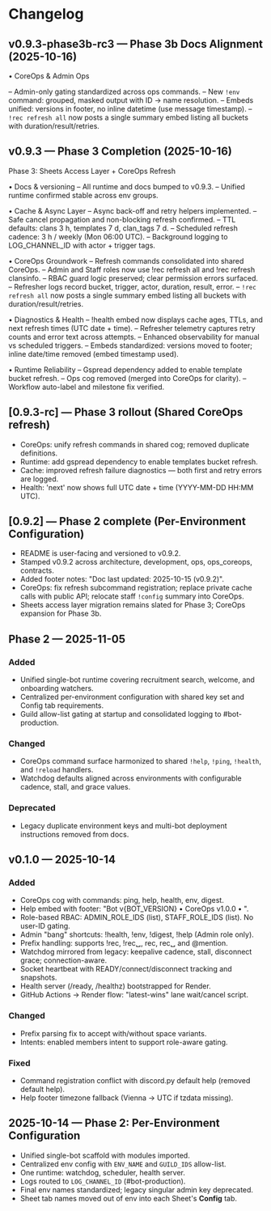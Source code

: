# Changelog

## v0.9.3-phase3b-rc3 — Phase 3b Docs Alignment (2025-10-16)

• CoreOps & Admin Ops

– Admin-only gating standardized across ops commands.
– New `!env` command: grouped, masked output with ID → name resolution.
– Embeds unified: versions in footer, no inline datetime (use message timestamp).
– `!rec refresh all` now posts a single summary embed listing all buckets with duration/result/retries.

## v0.9.3 — Phase 3 Completion (2025-10-16)

Phase 3: Sheets Access Layer + CoreOps Refresh

• Docs & versioning
– All runtime and docs bumped to v0.9.3.
– Unified runtime confirmed stable across env groups.

• Cache & Async Layer
– Async back-off and retry helpers implemented.
– Safe cancel propagation and non-blocking refresh confirmed.
– TTL defaults: clans 3 h, templates 7 d, clan_tags 7 d.
– Scheduled refresh cadence: 3 h / weekly (Mon 06:00 UTC).
– Background logging to LOG_CHANNEL_ID with actor + trigger tags.

• CoreOps Groundwork
– Refresh commands consolidated into shared CoreOps.
– Admin and Staff roles now use !rec refresh all and !rec refresh clansinfo.
– RBAC guard logic preserved; clear permission errors surfaced.
– Refresher logs record bucket, trigger, actor, duration, result, error.
– `!rec refresh all` now posts a single summary embed listing all buckets with duration/result/retries.

• Diagnostics & Health
– !health embed now displays cache ages, TTLs, and next refresh times (UTC date + time).
– Refresher telemetry captures retry counts and error text across attempts.
– Enhanced observability for manual vs scheduled triggers.
– Embeds standardized: versions moved to footer; inline date/time removed (embed timestamp used).

• Runtime Reliability
– Gspread dependency added to enable template bucket refresh.
– Ops cog removed (merged into CoreOps for clarity).
– Workflow auto-label and milestone fix verified.

## [0.9.3-rc] — Phase 3 rollout (Shared CoreOps refresh)

- CoreOps: unify refresh commands in shared cog; removed duplicate definitions.
- Runtime: add gspread dependency to enable templates bucket refresh.
- Cache: improved refresh failure diagnostics — both first and retry errors are logged.
- Health: 'next' now shows full UTC date + time (YYYY-MM-DD HH:MM UTC).

## [0.9.2] — Phase 2 complete (Per-Environment Configuration)

- README is user-facing and versioned to v0.9.2.
- Stamped v0.9.2 across architecture, development, ops, ops_coreops, contracts.
- Added footer notes: "Doc last updated: 2025-10-15 (v0.9.2)".
- CoreOps: fix refresh subcommand registration; replace private cache calls with public API; relocate staff `!config` summary into CoreOps.
- Sheets access layer migration remains slated for Phase 3; CoreOps expansion for Phase 3b.

## Phase 2 — 2025-11-05

### Added
- Unified single-bot runtime covering recruitment search, welcome, and onboarding watchers.
- Centralized per-environment configuration with shared key set and Config tab requirements.
- Guild allow-list gating at startup and consolidated logging to #bot-production.

### Changed
- CoreOps command surface harmonized to shared `!help`, `!ping`, `!health`, and `!reload` handlers.
- Watchdog defaults aligned across environments with configurable cadence, stall, and grace values.

### Deprecated
- Legacy duplicate environment keys and multi-bot deployment instructions removed from docs.

## v0.1.0 — 2025-10-14

### Added
- CoreOps cog with commands: ping, help, health, env, digest.
- Help embed with footer: "Bot v{BOT_VERSION} • CoreOps v1.0.0 • <Vienna or UTC time>".
- Role-based RBAC: ADMIN_ROLE_IDS (list), STAFF_ROLE_IDS (list). No user-ID gating.
- Admin "bang" shortcuts: !health, !env, !digest, !help (Admin role only).
- Prefix handling: supports !rec, !rec␣, rec, rec␣ and @mention.
- Watchdog mirrored from legacy: keepalive cadence, stall, disconnect grace; connection-aware.
- Socket heartbeat with READY/connect/disconnect tracking and snapshots.
- Health server (/ready, /healthz) bootstrapped for Render.
- GitHub Actions → Render flow: "latest-wins" lane wait/cancel script.

### Changed
- Prefix parsing fix to accept with/without space variants.
- Intents: enabled members intent to support role-aware gating.

### Fixed
- Command registration conflict with discord.py default help (removed default help).
- Help footer timezone fallback (Vienna → UTC if tzdata missing).

## 2025-10-14 — Phase 2: Per-Environment Configuration
- Unified single-bot scaffold with modules imported.
- Centralized env config with `ENV_NAME` and `GUILD_IDS` allow-list.
- One runtime: watchdog, scheduler, health server.
- Logs routed to `LOG_CHANNEL_ID` (#bot-production).
- Final env names standardized; legacy singular admin key deprecated.
- Sheet tab names moved out of env into each Sheet's **Config** tab.
